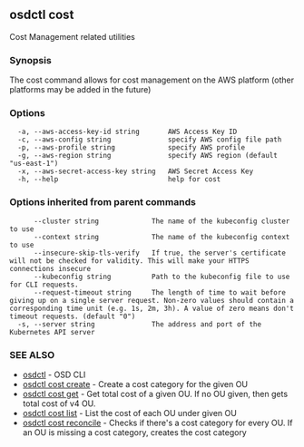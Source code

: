 ## osdctl cost

Cost Management related utilities

### Synopsis

The cost command allows for cost management on the AWS platform (other 
platforms may be added in the future)

### Options

```
  -a, --aws-access-key-id string       AWS Access Key ID
  -c, --aws-config string              specify AWS config file path
  -p, --aws-profile string             specify AWS profile
  -g, --aws-region string              specify AWS region (default "us-east-1")
  -x, --aws-secret-access-key string   AWS Secret Access Key
  -h, --help                           help for cost
```

### Options inherited from parent commands

```
      --cluster string             The name of the kubeconfig cluster to use
      --context string             The name of the kubeconfig context to use
      --insecure-skip-tls-verify   If true, the server's certificate will not be checked for validity. This will make your HTTPS connections insecure
      --kubeconfig string          Path to the kubeconfig file to use for CLI requests.
      --request-timeout string     The length of time to wait before giving up on a single server request. Non-zero values should contain a corresponding time unit (e.g. 1s, 2m, 3h). A value of zero means don't timeout requests. (default "0")
  -s, --server string              The address and port of the Kubernetes API server
```

### SEE ALSO

* [osdctl](osdctl.md)	 - OSD CLI
* [osdctl cost create](osdctl_cost_create.md)	 - Create a cost category for the given OU
* [osdctl cost get](osdctl_cost_get.md)	 - Get total cost of a given OU. If no OU given, then gets total cost of v4 OU.
* [osdctl cost list](osdctl_cost_list.md)	 - List the cost of each OU under given OU
* [osdctl cost reconcile](osdctl_cost_reconcile.md)	 - Checks if there's a cost category for every OU. If an OU is missing a cost category, creates the cost category
